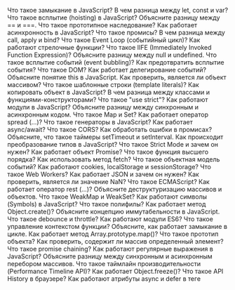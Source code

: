 Что такое замыкание в JavaScript?
В чем разница между let, const и var?
Что такое всплытие (hoisting) в JavaScript?
Объясните разницу между == и ===.
Что такое прототипное наследование?
Как работает асинхронность в JavaScript?
Что такое промисы?
В чем разница между call, apply и bind?
Что такое Event Loop (событийный цикл)?
Как работают стрелочные функции?
Что такое IIFE (Immediately Invoked Function Expression)?
Объясните разницу между null и undefined.
Что такое всплытие событий (event bubbling)?
Как предотвратить всплытие события?
Что такое DOM?
Как работает делегирование событий?
Объясните понятие this в JavaScript.
Как проверить, является ли объект массивом?
Что такое шаблонные строки (template literals)?
Как копировать объект в JavaScript?
В чем разница между классами и функциями-конструкторами?
Что такое "use strict"?
Как работают модули в JavaScript?
Объясните разницу между синхронным и асинхронным кодом.
Что такое Map и Set?
Как работает оператор spread (...)?
Что такое генераторы в JavaScript?
Как работает async/await?
Что такое CORS?
Как обработать ошибки в промисах?
Объясните, что такое таймеры setTimeout и setInterval.
Как происходит преобразование типов в JavaScript?
Что такое Strict Mode и зачем он нужен?
Как работает объект Promise?
Что такое функция высшего порядка?
Как использовать метод fetch?
Что такое объектная модель событий?
Как работают cookies, localStorage и sessionStorage?
Что такое Web Workers?
Как работает JSON и зачем он нужен?
Как проверить, является ли значение NaN?
Что такое ECMAScript?
Как работает оператор rest (...)?
Объясните деструктуризацию массивов и объектов.
Что такое WeakMap и WeakSet?
Как работают символы (Symbols) в JavaScript?
Что такое полифилы?
Как работает метод Object.create()?
Объясните концепцию иммутабельности в JavaScript.
Что такое debounce и throttle?
Как работают модули ES6?
Что такое управление контекстом функции?
Объясните, как работает замыкание в цикле.
Как работает метод Array.prototype.map()?
Что такое прототип объекта?
Как проверить, содержит ли массив определенный элемент?
Что такое promise chaining?
Как работают регулярные выражения в JavaScript?
Объясните разницу между синхронным и асинхронным перебором массивов.
Что такое таймлайн производительности (Performance Timeline API)?
Как работает Object.freeze()?
Что такое API History в браузере?
Как работают атрибуты async и defer в теге <script>?
Что такое Shadow DOM?
Как работает метод Function.prototype.apply()?
Объясните концепцию цепочки прототипов.
Что такое мемоизация?
Как реализовать наследование в JavaScript?
Что такое Iterator и Iterable?
Как работает оператор ?? (nullish coalescing)?
Что такое Proxy в JavaScript?
Как работают атрибуты data-* в HTML?
Что такое динамическое импортирование?
Объясните, как работает метод Array.prototype.reduce().
Как проверить, является ли число целым?
Что такое глобальная область видимости?
Как работает событие onload?
Что такое канвас (<canvas>) в HTML5?
Как работают WebSockets?
Что такое Service Workers?
